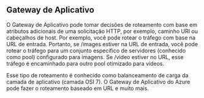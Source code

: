 ## Gateway de Aplicativo

O Gateway de Aplicativo pode tomar decisões de roteamento com base em atributos adicionais de uma solicitação HTTP, por exemplo, caminho URI ou cabeçalhos de host. Por exemplo, você pode rotear o tráfego com base na URL de entrada. Portanto, se /images estiver na URL de entrada, você pode rotear o tráfego para um conjunto específico de servidores (conhecido como pool) configurado para imagens. Se /video estiver no URL, esse tráfego é encaminhado para outro pool otimizado para vídeos.

Esse tipo de roteamento é conhecido como balanceamento de carga da camada de aplicativo (camada OSI 7). O Gateway de Aplicativo do Azure pode fazer o roteamento baseado em URL e muito mais.